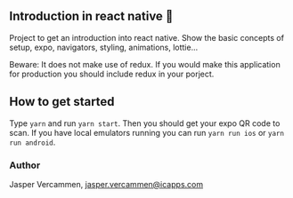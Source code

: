 ## Introduction in react native 🚀
Project to get an introduction into react native. 
Show the basic concepts of setup, expo, navigators, styling, animations, lottie...

Beware: It does not make use of redux. If you would make this application for production you should include redux in your porject.

## How to get started
Type `yarn` and run `yarn start`. Then you should get your expo QR code to scan. 
If you have local emulators running you can run `yarn run ios` or `yarn run android`. 

### Author
Jasper Vercammen, jasper.vercammen@icapps.com
